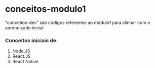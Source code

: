 # conceitos-modulo1
"conceitos-dev" são códigos referentes ao módulo1 para alinhar com o aprendizado inicial


### Conceitos iniciais de:
1) Node.JS
2) React.JS
3) React Native

